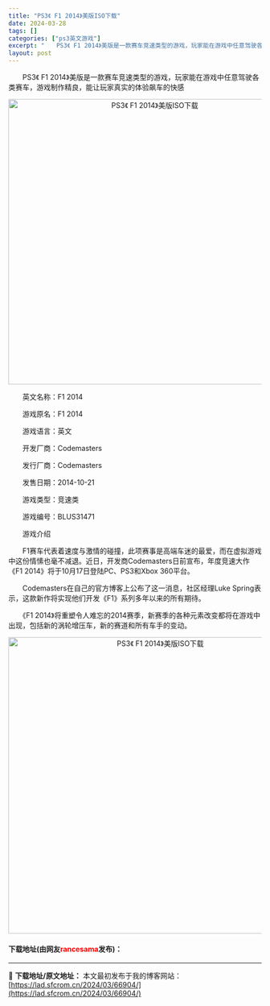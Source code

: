 ```yaml
---
title: "PS3《 F1 2014》美版ISO下载"
date: 2024-03-28
tags: []
categories: ["ps3英文游戏"]
excerpt: "　　PS3《 F1 2014》美版是一款赛车竞速类型的游戏，玩家能在游戏中任意驾驶各类赛车，游戏制作精良，能让玩家真实的体验飙车的快感 　　英文名称：F1 2014 　　游戏原名：F1 2014 　　游戏语言：英文 　　开发厂商：Codemasters 　　发行厂商：Codemasters 　　发售&hellip;"
layout: post
---
```


 <p>　　PS3《 F1 2014》美版是一款赛车竞速类型的游戏，玩家能在游戏中任意驾驶各类赛车，游戏制作精良，能让玩家真实的体验飙车的快感</p> <p align="center"><img align="" border="0" src="https://lad.sfcrom.cn/wp-content/uploads/2024/03/20240328_660519dce1450.webp" width="567" alt="PS3《 F1 2014》美版ISO下载" /></p> <p>　　英文名称：F1 2014</p> <p>　　游戏原名：F1 2014</p> <p>　　游戏语言：英文</p> <p>　　开发厂商：Codemasters</p> <p>　　发行厂商：Codemasters</p> <p>　　发售日期：2014-10-21</p> <p>　　游戏类型：竞速类</p> <p>　　游戏编号：BLUS31471</p> <p>　　游戏介绍</p> <p>　　F1赛车代表着速度与激情的碰撞，此项赛事是高端车迷的最爱，而在虚拟游戏中这份情愫也毫不减退。近日，开发商Codemasters日前宣布，年度竞速大作《F1 2014》将于10月17日登陆PC、PS3和Xbox 360平台。</p> <p>　　Codemasters在自己的官方博客上公布了这一消息，社区经理Luke Spring表示，这款新作将实现他们开发《F1》系列多年以来的所有期待。</p> <p>　　《F1 2014》将重塑令人难忘的2014赛季，新赛季的各种元素改变都将在游戏中出现，包括新的涡轮增压车，新的赛道和所有车手的变动。</p> <p align="center"><img align="" border="0" src="https://lad.sfcrom.cn/wp-content/uploads/2024/03/20240328_660519dd3ef92.webp" width="589" alt="PS3《 F1 2014》美版ISO下载" /></p> <p><h4>下载地址(由网友<font color="red">rancesama</font>发布)：</h4></p> 

---
📖 **下载地址/原文地址：** 本文最初发布于我的博客网站：[https://lad.sfcrom.cn/2024/03/66904/](https://lad.sfcrom.cn/2024/03/66904/)
